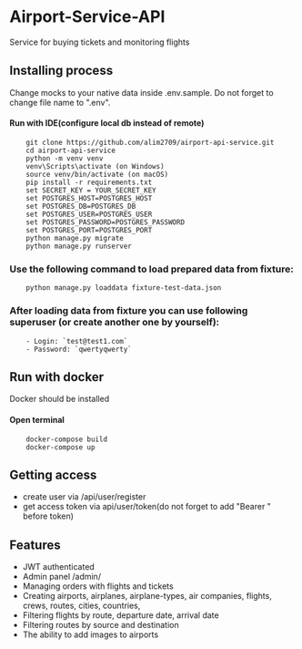 # Airport-Service-API

Service for buying tickets and monitoring flights

## Installing process
Change mocks to your native data inside .env.sample. Do not forget to change file name to ".env".
#### Run with IDE(configure local db instead of remote)
```
    git clone https://github.com/alim2709/airport-api-service.git
    cd airport-api-service
    python -m venv venv
    venv\Scripts\activate (on Windows)
    source venv/bin/activate (on macOS)
    pip install -r requirements.txt
    set SECRET_KEY = YOUR_SECRET_KEY
    set POSTGRES_HOST=POSTGRES_HOST
    set POSTGRES_DB=POSTGRES_DB
    set POSTGRES_USER=POSTGRES_USER
    set POSTGRES_PASSWORD=POSTGRES_PASSWORD
    set POSTGRES_PORT=POSTGRES_PORT
    python manage.py migrate
    python manage.py runserver
```
    
###    Use the following command to load prepared data from fixture:
```
    python manage.py loaddata fixture-test-data.json
```
###    After loading data from fixture you can use following superuser (or create another one by yourself):
```
    - Login: `test@test1.com`
    - Password: `qwertyqwerty`
```

## Run with docker
Docker should be installed
#### Open terminal
```
    docker-compose build
    docker-compose up
```

## Getting access

* create user via /api/user/register
* get access token via api/user/token(do not forget to add "Bearer " before token)


## Features
* JWT authenticated
* Admin panel /admin/
* Managing orders with flights and tickets
* Creating airports, airplanes, airplane-types, air companies, flights, crews, routes, cities, countries, 
* Filtering flights by route, departure date, arrival date
* Filtering routes by source and destination
* The ability to add images to airports
